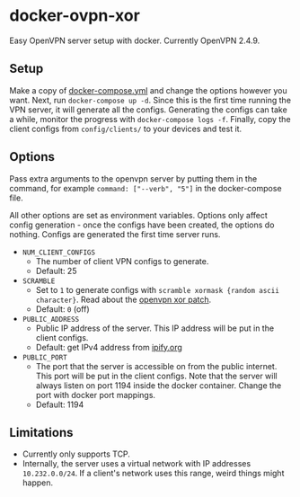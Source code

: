 # docker-ovpn-xor
Easy OpenVPN server setup with docker.
Currently OpenVPN 2.4.9.

## Setup
Make a copy of [docker-compose.yml](docker-compose.yml) and change the options however you want.
Next, run `docker-compose up -d`. Since this is the first time running the VPN server, it will
generate all the configs. Generating the configs can take a while, monitor the progress with
`docker-compose logs -f`. Finally, copy the client configs from `config/clients/` to your devices
and test it.

## Options

Pass extra arguments to the openvpn server by putting them in the command,
for example `command: ["--verb", "5"]` in the docker-compose file.

All other options are set as environment variables.
Options only affect config generation - once the configs have been created, the options do nothing.
Configs are generated the first time server runs.

- `NUM_CLIENT_CONFIGS`
    - The number of client VPN configs to generate.
    - Default: 25
- `SCRAMBLE`
    - Set to `1` to generate configs with `scramble xormask {random ascii character}`. Read about the [openvpn xor patch](https://tunnelblick.net/cOpenvpn_xorpatch.html).
    - Default: `0` (off)
- `PUBLIC_ADDRESS`
    - Public IP address of the server. This IP address will be put in the client configs.
    - Default: get IPv4 address from [ipify.org](https://www.ipify.org/)
- `PUBLIC_PORT`
    - The port that the server is accessible on from the public internet.
    This port will be put in the client configs.
    Note that the server will always listen on port 1194 inside the docker container.
    Change the port with docker port mappings.
    - Default: 1194
    
## Limitations

- Currently only supports TCP.
- Internally, the server uses a virtual network with IP addresses `10.232.0.0/24`.
If a client's network uses this range, weird things might happen.
